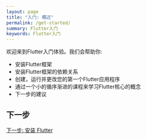 ```yaml
---
layout: page
title: "入门: 概述"
permalink: /get-started/
summary: Flutter入门
keywords: Flutter入门
---
```


欢迎来到Flutter入门体验。我们会帮助你:


* 安装Flutter框架
* 安装Flutter框架的依赖关系
* 创建，运行并更改您的第一个Flutter应用程序
* 通过一个小的循序渐进的课程来学习Flutter核心的概念
* 下一步的建议

## 下一步

[下一步: 安装 Flutter](install)